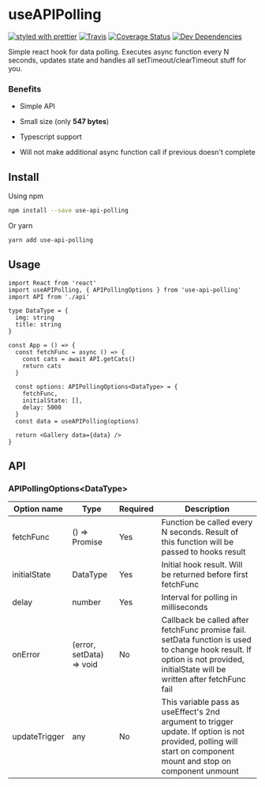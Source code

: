 # useAPIPolling

[![styled with prettier](https://img.shields.io/badge/styled_with-prettier-ff69b4.svg)](https://github.com/prettier/prettier)
[![Travis](https://img.shields.io/travis/faizrr/use-api-polling.svg)](https://travis-ci.org/faizrr/use-api-polling)
[![Coverage Status](https://coveralls.io/repos/github/faizrr/use-api-polling/badge.svg)](https://coveralls.io/github/faizrr/use-api-polling)
[![Dev Dependencies](https://david-dm.org/faizrr/use-api-polling/dev-status.svg)](https://david-dm.org/faizrr/use-api-polling?type=dev)

Simple react hook for data polling. Executes async function every N seconds, updates state and handles all setTimeout/clearTimeout stuff for you.

### Benefits

- Simple API

- Small size (only **547 bytes**)

- Typescript support

- Will not make additional async function call if previous doesn't complete

## Install

Using npm

```sh
npm install --save use-api-polling
```

Or yarn

```sh
yarn add use-api-polling
```

## Usage

```tsx
import React from 'react'
import useAPIPolling, { APIPollingOptions } from 'use-api-polling'
import API from './api'

type DataType = {
  img: string
  title: string
}

const App = () => {
  const fetchFunc = async () => {
    const cats = await API.getCats()
    return cats
  }

  const options: APIPollingOptions<DataType> = {
    fetchFunc,
    initialState: [],
    delay: 5000
  }
  const data = useAPIPolling(options)

  return <Gallery data={data} />
}
```

## API

### APIPollingOptions&lt;DataType>

| Option name   | Type                     | Required | Description                                                                                                                                                                   |
| ------------- | ------------------------ | -------- | ----------------------------------------------------------------------------------------------------------------------------------------------------------------------------- |
| fetchFunc     | () => Promise<DataType>  | Yes      | Function be called every N seconds. Result of this function will be passed to hooks result                                                                                    |
| initialState  | DataType                 | Yes      | Initial hook result. Will be returned before first fetchFunc                                                                                                                  |
| delay         | number                   | Yes      | Interval for polling in milliseconds                                                                                                                                          |
| onError       | (error, setData) => void | No       | Callback be called after fetchFunc promise fail. setData function is used to change hook result. If option is not provided, initialState will be written after fetchFunc fail |
| updateTrigger | any                      | No       | This variable pass as useEffect's 2nd argument to trigger update. If option is not provided, polling will start on component mount and stop on component unmount              |
